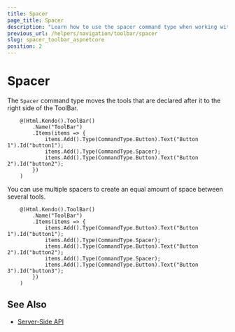 ```yaml
---
title: Spacer
page_title: Spacer
description: "Learn how to use the spacer command type when working with the Telerik UI ToolBar HtmlHelper for {{ site.framework }}."
previous_url: /helpers/navigation/toolbar/spacer
slug: spacer_toolbar_aspnetcore
position: 2
---
```


# Spacer

The `Spacer` command type moves the tools that are declared after it to the right side of the ToolBar.

```
    @(Html.Kendo().ToolBar()
        .Name("ToolBar")
        .Items(items => {
            items.Add().Type(CommandType.Button).Text("Button 1").Id("button1");
            items.Add().Type(CommandType.Spacer);
            items.Add().Type(CommandType.Button).Text("Button 2").Id("button2");
        })
    )
```

You can use multiple spacers to create an equal amount of space between several tools.

```
    @(Html.Kendo().ToolBar()
        .Name("ToolBar")
        .Items(items => {
            items.Add().Type(CommandType.Button).Text("Button 1").Id("button1");
            items.Add().Type(CommandType.Spacer);
            items.Add().Type(CommandType.Button).Text("Button 2").Id("button2");
            items.Add().Type(CommandType.Spacer);
            items.Add().Type(CommandType.Button).Text("Button 3").Id("button3");
        })
    )
```

## See Also

* [Server-Side API](/api/toolbar)
